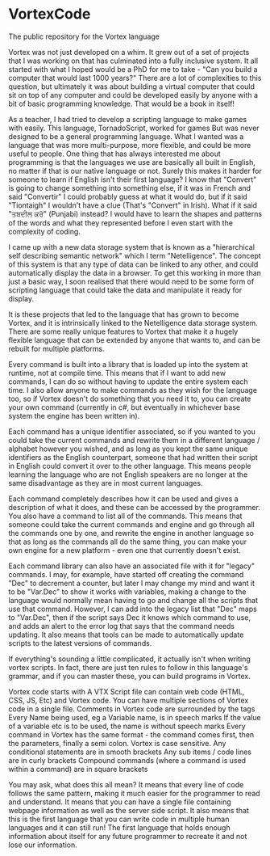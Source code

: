 # VortexCode
The public repository for the Vortex language

Vortex was not just developed on a whim. It grew out of a set of projects that I was working on that has culminated into a fully inclusive system. It all started with what I hoped would be a PhD for me to take - "Can you build a computer that would last 1000 years?" There are a lot of complexities to this question, but ultimately it was about building a virtual computer that could sit on top of any computer and could be developed easily by anyone with a bit of basic programming knowledge. That would be a book in itself! 

As a teacher, I had tried to develop a scripting language to make games with easily. This language, TornadoScript, worked for games But was never designed to be a general programming language.
What I wanted was a language that was more multi-purpose, more flexible, and could be more useful to people. One thing that has always interested me about programming is that the languages we use are basically all built in English, no matter if that is our native language or not. Surely this makes it harder for someone to learn if English isn't their first language? I know that "Convert" is going to change something into something else, if it was in French and said "Convertir" I could probably guess at what it would do, but if it said "Tiontaigh" I wouldn't have a clue (That's "Convert" in Irish). What if it said "ਤਬਦੀਲ ਕਰੋ" (Punjabi) instead? I would have to learn the shapes and patterns of the words and what they represented before I even start with the complexity of coding.

I came up with a new data storage system that is known as a "hierarchical self describing semantic network" which I term "Netelligence". The concept of this system is that any type of data can be linked to any other, and could automatically display the data in a browser. To get this working in more than just a basic way, I soon realised that there would need to be some form of scripting language that could take the data and manipulate it ready for display.

It is these projects that led to the language that has grown to become Vortex, and it is intrinsically linked to the Netelligence data storage system. There are some really unique features to Vortex that make it a hugely flexible language that can be extended by anyone that wants to, and can be rebuilt for multiple platforms.

Every command is built into a library that is loaded up into the system at runtime, not at compile time. This means that if I want to add new commands, I can do so without having to update the entire system each time. I also allow anyone to make commands as they wish for the language too, so if Vortex doesn't do something that you need it to, you can create your own command (currently in c#, but eventually in whichever base system the engine has been written in).

Each command has a unique identifier associated, so if you wanted to you could take the current commands and rewrite them in a different language / alphabet however you wished, and as long as you kept the same unique identifiers as the English counterpart, someone that had written their script in English could convert it over to the other language. This means people learning the language who are not English speakers are no longer at the same disadvantage as they are in most current languages.

Each command completely describes how it can be used and gives a description of what it does, and these can be accessed by the programmer. You also have a command to list all of the commands. This means that someone could take the current commands and engine and go through all the commands one by one, and rewrite the engine in another language so that as long as the commands all do the same thing, you can make your own engine for a new platform - even one that currently doesn't exist.

Each command library can also have an associated file with it for "legacy" commands. I may, for example, have started off creating the command "Dec" to decrement a counter, but later I may change my mind and want it to be "Var.Dec" to show it works with variables, making a change to the language would normally mean having to go and change all the scripts that use that command. However, I can add into the legacy list that "Dec" maps to "Var.Dec", then if the script says Dec it knows which command to use, and adds an alert to the error log that says that the command needs updating. It also means that tools can be made to automatically update scripts to the latest versions of commands.


If everything's sounding a little complicated, it actually isn't when writing vortex scripts. In fact, there are just ten rules to follow in this language's grammar, and if you can master these, you can build programs in Vortex.

Vortex code starts with <? and ends with ?>
A VTX Script file can contain web code (HTML, CSS, JS, Etc) and Vortex code.
You can have multiple sections of Vortex code in a single file.
Comments in Vortex code are surrounded by the tags <!-- -->
Every Name being used, eg a Variable name, is in speech marks 
If the value of a variable etc is to be used, the name is without speech marks
Every command in Vortex has the same format - the command comes first, then the parameters, finally a semi colon. Vortex is case sensitive. 
Any conditional statements are in smooth brackets
Any sub items / code lines are in curly brackets
Compound commands (where a command is used within a command) are in square brackets

You may ask, what does this all mean? It means that every line of code follows the same pattern, making it much easier for the programmer to read and understand. It means that you can have a single file containing webpage information as well as the server side script. It also means that this is the first language that you can write code in multiple human languages and it can still run! The first language that holds enough information about itself for any future programmer to recreate it and not lose our information.
